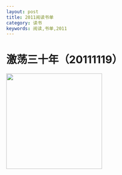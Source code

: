 ```yaml
---
layout: post
title: 2011阅读书单
category: 读书
keywords: 阅读,书单,2011
---
```


# 激荡三十年（20111119）

<img src="https://timgsa.baidu.com/timg?image&quality=80&size=b9999_10000&sec=1547393132&di=e77d4443775c6feba7e84fa555e75666&imgtype=jpg&er=1&src=http%3A%2F%2Fimg12.360buyimg.com%2FpopWaterMark%2Fg14%2FM08%2F0C%2F13%2FrBEhV1LSl-kIAAAAAA3jQuzMemQAAH9MQBUBSMADeNa065.jpg"  width="256">

